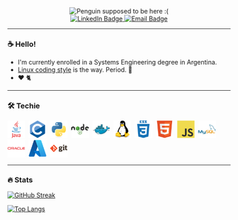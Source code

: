 
<div id="header" align="center">
  <img src="https://media.giphy.com/media/CuuSHzuc0O166MRfjt/giphy.gif?cid=ecf05e47wn5gdzjmo2k8ufryf58ppeeh0u6gmjl4txhzuquz&ep=v1_gifs_search&rid=giphy.gif&ct=g" width="200" alt="Penguin supposed to be here :("/>

  <div id="badges">
    <a href="https://www.linkedin.com/in/santiago-ezequiel-hamamura-4ba9721b7/?trk=opento_sprofile_topcard">
      <img src="https://img.shields.io/badge/LinkedIn-blue?style=for-the-badge&logo=linkedin&logoColor=white" alt="LinkedIn Badge"/>
    </a>
    <a href="https://mail.google.com/mail/?view=cm&fs=1&to=sehamamura@gmail.com" target="_blank">
      <img src="https://img.shields.io/badge/GMail-D14836?style=for-the-badge&logo=gmail&logoColor=white" alt="Email Badge"/>
    </a>
  </div>
  
</div>

---



### :coffee: Hello!
- I'm currently enrolled in a Systems Engineering degree in Argentina.
- [Linux coding style](https://www.kernel.org/doc/html/v4.10/process/coding-style.html) is the way. Period. :pray:
- :heart: 🐈

---

### :hammer_and_wrench: Techie
<div>
  <img src="https://github.com/devicons/devicon/blob/master/icons/java/java-original-wordmark.svg" title="Java" alt="Java" width="40" height="40"/>&nbsp;
  <img src="https://github.com/devicons/devicon/blob/master/icons/c/c-original.svg" title="C" alt="C" width="40" height="40"/>&nbsp;
  <img src="https://github.com/devicons/devicon/blob/master/icons/python/python-original.svg" title="Python"  alt="Python" width="40" height="40"/>&nbsp;
  <img src="https://github.com/devicons/devicon/blob/master/icons/nodejs/nodejs-original-wordmark.svg" title="NodeJS" alt="NodeJS" width="40" height="40"/>&nbsp;
  <img src="https://github.com/devicons/devicon/blob/master/icons/docker/docker-original.svg" title="Docker" alt="Docker" width="40" height="40"/>&nbsp;
  <img src="https://github.com/devicons/devicon/blob/master/icons/linux/linux-original.svg" title="Linux" alt="Linux" width="40" height="40"/>&nbsp;
  <img src="https://github.com/devicons/devicon/blob/master/icons/css3/css3-plain-wordmark.svg"  title="CSS3" alt="CSS" width="40" height="40"/>&nbsp;
  <img src="https://github.com/devicons/devicon/blob/master/icons/html5/html5-original.svg" title="HTML5" alt="HTML" width="40" height="40"/>&nbsp;
  <img src="https://github.com/devicons/devicon/blob/master/icons/javascript/javascript-original.svg" title="JavaScript" alt="JavaScript" width="40" height="40"/>&nbsp;
  <img src="https://github.com/devicons/devicon/blob/master/icons/mysql/mysql-original-wordmark.svg" title="MySQL"  alt="MySQL" width="40" height="40"/>&nbsp;
  <img src="https://github.com/devicons/devicon/blob/master/icons/oracle/oracle-original.svg" title="Oracle" alt="ORacle" width="40" height="40"/>&nbsp;
  <img src="https://github.com/devicons/devicon/blob/master/icons/azure/azure-original.svg" title="Azure" alt="Azure" width="40" height="40"/>&nbsp;
  <img src="https://github.com/devicons/devicon/blob/master/icons/git/git-original-wordmark.svg" title="Git" **alt="Git" width="40" height="40"/>
</div>

---

### :fire: Stats

[![GitHub Streak](http://github-readme-streak-stats.herokuapp.com?user=HamamuraS&theme=dark&background=000000)](https://git.io/streak-stats)

[![Top Langs](https://github-readme-stats.vercel.app/api/top-langs/?username=HamamuraS&layout=compact&theme=vision-friendly-dark)](https://github.com/anuraghazra/github-readme-stats)



